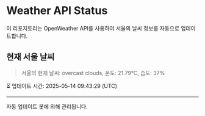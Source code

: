
# Weather API Status

이 리포지토리는 OpenWeather API를 사용하여 서울의 날씨 정보를 자동으로 업데이트합니다.

## 현재 서울 날씨
> 서울의 현재 날씨: overcast clouds, 온도: 21.79°C, 습도: 37%

⏳ 업데이트 시간: 2025-05-14 09:43:29 (UTC)

---
자동 업데이트 봇에 의해 관리됩니다.
